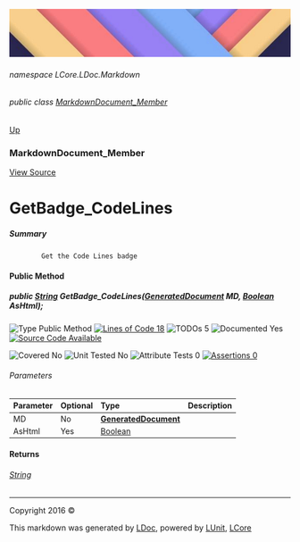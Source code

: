 ![](../Content/LDoc-banner-small.png "")

###### namespace LCore.LDoc.Markdown

###### public class [MarkdownDocument_Member](MarkdownDocument_Member.md)
[Up](MarkdownDocument_Member.md)

### MarkdownDocument_Member
[View Source](../Markdown/Generators/MarkdownDocument_Member.cs)

# GetBadge_CodeLines

##### Summary

            Get the Code Lines badge
            

#### Public Method

##### public <a href="https://msdn.microsoft.com/en-us/library/system.string.aspx" alt="">String</a> GetBadge_CodeLines(<strong><a href="GeneratedDocument.md" alt="">GeneratedDocument</a></strong> MD, <a href="https://msdn.microsoft.com/en-us/library/system.boolean.aspx" alt="">Boolean</a> AsHtml);

![Type Public Method](http://b.repl.ca/v1/Type-Public%20Method-blue.png "") [![Lines of Code 18](http://b.repl.ca/v1/Lines%20of%20Code-18-blue.png "")](../Markdown/Generators/MarkdownDocument_Member.cs#L295) ![TODOs 5](http://b.repl.ca/v1/TODOs-5-yellow.png "")   ![Documented Yes](http://b.repl.ca/v1/Documented-Yes-brightgreen.png "") [![Source Code Available](http://b.repl.ca/v1/Source%20Code-Available-brightgreen.png "")](../Markdown/Generators/MarkdownDocument_Member.cs#L295)

![Covered No](http://b.repl.ca/v1/Covered-No-red.png "") ![Unit Tested No](http://b.repl.ca/v1/Unit%20Tested-No-lightgrey.png "") ![Attribute Tests 0](http://b.repl.ca/v1/Attribute%20Tests-0-lightgrey.png "") [![Assertions 0](http://b.repl.ca/v1/Assertions-0-lightgrey.png "")](../Markdown/Generators/MarkdownDocument_Member.cs)

###### Parameters

Parameter | Optional | Type | Description
:---  | :---  | :---  | :--- 
MD | No | **[GeneratedDocument](GeneratedDocument.md)** | 
AsHtml | Yes | [Boolean](https://msdn.microsoft.com/en-us/library/system.boolean.aspx) | 


#### Returns

###### [String](https://msdn.microsoft.com/en-us/library/system.string.aspx)



---

Copyright 2016 &copy; [](../../README.md) [](../../TableOfContents.md)

This markdown was generated by [LDoc](https://github.com/CodeSingularity/LDoc), powered by [LUnit](https://github.com/CodeSingularity/LUnit), [LCore](https://github.com/CodeSingularity/LCore)
